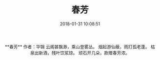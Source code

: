 ﻿---
title: 春芳
date: 2018-01-31 10:08:51
category: ["诗词"]
tags: ["诗词"]
---
<center>
**春芳**
作者：华锦
<!--more-->
云阁甚飘渺，乘山登雾丛。
烟起游仙蔽，雨打孤老蓬。
枯泉出新酒，残叶饮浆琼。
顽石开几朵，款赠春芳浓。
</center>
